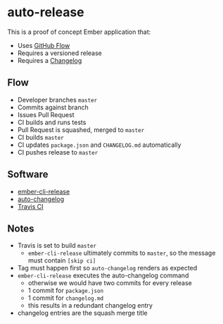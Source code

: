# auto-release

This is a proof of concept Ember application that:
- Uses [GitHub Flow](https://help.github.com/articles/github-flow/)
- Requires a versioned release
- Requires a [Changelog](http://keepachangelog.com/en/1.0.0/)

## Flow
- Developer branches `master`
- Commits against branch
- Issues Pull Request
- CI builds and runs tests
- Pull Request is squashed, merged to `master`
- CI builds `master`
- CI updates `package.json` and `CHANGELOG.md` automatically
- CI pushes release to `master`

## Software
- [ember-cli-release](https://github.com/lytics/ember-cli-release)
- [auto-changelog](https://github.com/CookPete/auto-changelog)
- [Travis CI](https://travis-ci.org/)

## Notes
- Travis is set to build `master`
  - `ember-cli-release` ultimately commits to `master`, so the message must contain `[skip ci]`
- Tag must happen first so `auto-changelog` renders as expected
- `ember-cli-release` executes the auto-changelog command
  - otherwise we would have two commits for every release
  - 1 commit for `package.json`
  - 1 commit for `changelog.md`
  - this results in a redundant changelog entry
- changelog entries are the squash merge title
